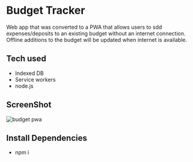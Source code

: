 # Budget Tracker 
Web app that was converted to a PWA that allows users to sdd expenses/deposits to an existing budget without an internet connection. Offline additions to the budget will be updated when internet is available. 

## Tech used
- Indexed DB
- Service workers
- node.js

## ScreenShot
![budget pwa](https://user-images.githubusercontent.com/87105978/145731866-91a96ec3-a9df-4151-9188-ae5cf87f094c.png)

## Install Dependencies
- npm i 

